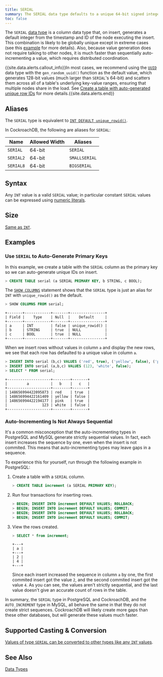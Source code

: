 ```yaml
---
title: SERIAL
summary: The SERIAL data type defaults to a unique 64-bit signed integer that is the combination of the insert timestamp and the ID of the node.
toc: false
---
```


The `SERIAL` [data type](data-types.html) is a column data type that, on insert, generates a default integer from the timestamp and ID of the node executing the insert. This combination is likely to be globally unique except in extreme cases (see this [example](create-table.html#create-a-table-with-auto-generated-unique-row-ids) for more details). Also, because value generation does not require talking to other nodes, it is much faster than sequentially auto-incrementing a value, which requires distributed coordination.

{{site.data.alerts.callout_info}}In most cases, we recommend using the <a href="uuid.html"><code>UUID</code></a> data type with the <code>gen_random_uuid()</code> function as the default value, which generates 128-bit values (much larger than <code>SERIAL</code>'s 64-bit) and scatters them across all of a table's underlying key-value ranges, ensuring that multiple nodes share in the load. See <a href="uuid.html#create-a-table-with-auto-generated-unique-row-ids">Create a table with auto-generated unique row IDs</a> for more details.{{site.data.alerts.end}}

<div id="toc"></div>

## Aliases

The `SERIAL` type is equivalent to [`INT DEFAULT unique_rowid()`](int.html).

In CockroachDB, the following are aliases for `SERIAL`:

Name | Allowed Width | Aliases
-----|-------|--------
`SERIAL` | 64-bit | `SERIAL`
`SERIAL2` | 64-bit | `SMALLSERIAL`
`SERIAL8` | 64-bit | `BIGSERIAL`

## Syntax

Any `INT` value is a valid `SERIAL` value; in particular constant `SERIAL` values can be expressed using [numeric literals](sql-constants.html#numeric-literals).

## Size

[Same as `INT`](int.html#size).

## Examples

### Use `SERIAL` to Auto-Generate Primary Keys

In this example, we create a table with the `SERIAL` column as the primary key so we can auto-generate unique IDs on insert.

~~~ sql
> CREATE TABLE serial (a SERIAL PRIMARY KEY, b STRING, c BOOL);
~~~

The [`SHOW COLUMNS`](show-columns.html) statement shows that the `SERIAL` type is just an alias for `INT` with `unique_rowid()` as the default.

~~~ sql
> SHOW COLUMNS FROM serial;
~~~

~~~
+-------+------------+-------+----------------+
| Field |    Type    | Null  |    Default     |
+-------+------------+-------+----------------+
| a     | INT        | false | unique_rowid() |
| b     | STRING     | true  | NULL           |
| c     | BOOL       | true  | NULL           |
+-------+------------+-------+----------------+
~~~

When we insert rows without values in column `a` and display the new rows, we see that each row has defaulted to a unique value in column `a`.

~~~ sql
> INSERT INTO serial (b,c) VALUES ('red', true), ('yellow', false), ('pink', true);
> INSERT INTO serial (a,b,c) VALUES (123, 'white', false);
> SELECT * FROM serial;
~~~

~~~
+--------------------+--------+-------+
|         a          |   b    |   c   |
+--------------------+--------+-------+
| 148656994422095873 | red    | true  |
| 148656994422161409 | yellow | false |
| 148656994422194177 | pink   | true  |
|                123 | white  | false |
+--------------------+--------+-------+
~~~

### Auto-Incrementing Is Not Always Sequential

It's a common misconception that the auto-incrementing types in PostgreSQL and MySQL generate strictly sequential values. In fact, each insert increases the sequence by one, even when the insert is not commited. This means that auto-incrementing types may leave gaps in a sequence.

To experience this for yourself, run through the following example in PostgreSQL:

1. Create a table with a `SERIAL` column.

    ~~~ sql
    > CREATE TABLE increment (a SERIAL PRIMARY KEY);
    ~~~

2. Run four transactions for inserting rows.

    ~~~ sql
    > BEGIN; INSERT INTO increment DEFAULT VALUES; ROLLBACK;
    > BEGIN; INSERT INTO increment DEFAULT VALUES; COMMIT;
    > BEGIN; INSERT INTO increment DEFAULT VALUES; ROLLBACK;
    > BEGIN; INSERT INTO increment DEFAULT VALUES; COMMIT;
    ~~~

3. View the rows created.

    ~~~ sql
    > SELECT * from increment;
    ~~~
    ~~~
    +---+
    | a |
    +---+
    | 2 |
    | 4 |
    +---+
    ~~~

    Since each insert increased the sequence in column `a` by one, the first commited insert got the value `2`, and the second commited insert got the value `4`. As you can see, the values aren't strictly sequential, and the last value doesn't give an accurate count of rows in the table.

In summary, the `SERIAL` type in PostgreSQL and CockroachDB, and the `AUTO_INCREMENT` type in MySQL, all behave the same in that they do not create strict sequences. CockroachDB will likely create more gaps than these other databases, but will generate these values much faster.

## Supported Casting & Conversion

[Values of type `SERIAL` can be converted to other types like any `INT` values](int.html#supported-casting-conversion).

## See Also

[Data Types](data-types.html)
